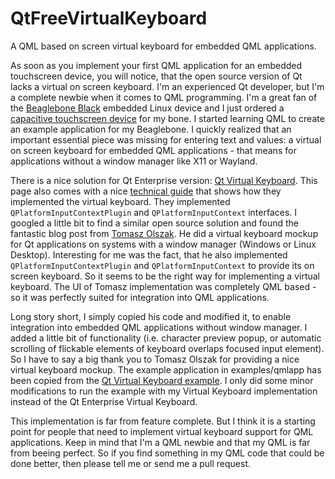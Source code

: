 # QtFreeVirtualKeyboard
A QML based on screen virtual keyboard for embedded QML applications.

As soon as you implement your first QML application for an embedded touchscreen device, you will notice, that the open source version of Qt lacks a virtual on screen keyboard. I'm an experienced Qt developer, but I'm a complete newbie when it comes to QML programming. I'm a great fan of the [Beaglebone Black](http://beagleboard.org/BLACK) embedded Linux device and I just ordered a [capacitive touchscreen device](https://www.kickstarter.com/projects/1924187374/manga-screen-multi-touch-43-lcd) for my bone. I started learning QML to create an example application for my Beaglebone. I quickly realized that an important essential piece was missing for entering text and values: a virtual on screen keyboard for embedded QML applications - that means for applications without a window manager like X11 or Wayland.

There is a nice solution for Qt Enterprise version: [Qt Virtual Keyboard](http://doc.qt.io/QtVirtualKeyboard/index.html). This page also comes with a nice [technical guide](http://doc.qt.io/QtVirtualKeyboard/technical-guide.html) that shows how they implemented the virtual keyboard. They implemented `QPlatformInputContextPlugin` and `QPlatformInputContext` interfaces. I googled a little bit to find a similar open source solution and found the fantastic blog post from [Tomasz Olszak](http://tolszak-dev.blogspot.de/2013/04/qplatforminputcontext-and-virtual.html). He did a virtual keyboard mockup for Qt applications on systems with a window manager (Windows or Linux Desktop). Interesting for me was the fact, that he also implemented `QPlatformInputContextPlugin` and `QPlatformInputContext` to provide its on screen keyboard. So it seems to be the right way for implementing a virtual keyboard. The UI of Tomasz implementation was completely QML based - so it was perfectly suited for integration into QML applications.

Long story short, I simply copied his code and modified it, to enable integration into embedded QML applications without window manager. I added a little bit of functionality (i.e. character preview popup, or automatic scrolling of flickable elements of keyboard overlaps focused input element). So I have to say a big thank you to Tomasz Olszak for providing a nice virtual keyboard mockup. The example application in examples/qmlapp has been copied from the [Qt Virtual Keyboard example](http://doc.qt.io/QtVirtualKeyboard/qtvirtualkeyboard-enterprise-virtualkeyboard-virtualkeyboard-example.html). I only did some minor modifications to run the example with my Virtual Keyboard implementation instead of the Qt Enterprise Virtual Keyboard.

This implementation is far from feature complete. But I think it is a starting point for people that need to implement virtual keyboard support for QML applications. Keep in mind that I'm a QML newbie and that my QML is far from beeing perfect. So if you find something in my QML code that could be done better, then please tell me or send me a pull request.
